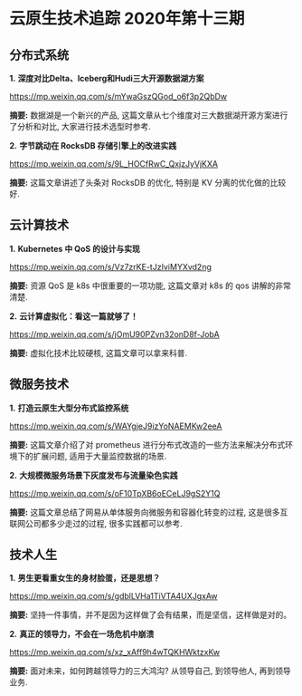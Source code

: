 # 云原生技术追踪 2020年第十三期

## 分布式系统

**1.** **深度对比Delta、Iceberg和Hudi三大开源数据湖方案**

https://mp.weixin.qq.com/s/mYwaGszQGod_o6f3p2QbDw

**摘要:** 数据湖是一个新兴的产品, 这篇文章从七个维度对三大数据湖开源方案进行了分析和对比, 大家进行技术选型时参考.

**2.** **字节跳动在 RocksDB 存储引擎上的改进实践**

https://mp.weixin.qq.com/s/9L_HOCfRwC_QxjzJyVjKXA

**摘要:** 这篇文章讲述了头条对 RocksDB 的优化, 特别是 KV 分离的优化做的比较好.

## 云计算技术

**1.** **Kubernetes 中 QoS 的设计与实现**

https://mp.weixin.qq.com/s/Vz7zrKE-tJzIviMYXvd2ng

**摘要:** 资源 QoS 是 k8s 中很重要的一项功能, 这篇文章对 k8s 的 qos 讲解的非常清楚.

**2.** **云计算虚拟化：看这一篇就够了！**

https://mp.weixin.qq.com/s/jOmU90PZvn32onD8f-JobA

**摘要:** 虚拟化技术比较硬核, 这篇文章可以拿来科普.

## 微服务技术

**1.** **打造云原生大型分布式监控系统**

https://mp.weixin.qq.com/s/WAYgjeJ9izYoNAEMKw2eeA

**摘要:** 这篇文章介绍了对 prometheus 进行分布式改造的一些方法来解决分布式环境下的扩展问题, 适用于大量监控数据的场景.

**2.** **大规模微服务场景下灰度发布与流量染色实践**

https://mp.weixin.qq.com/s/oF10TpXB6oECeLJ9gS2Y1Q

**摘要:** 这篇文章总结了网易从单体服务向微服务和容器化转变的过程, 这是很多互联网公司都多少走过的过程, 很多实践都可以参考.

## 技术人生

**1.** **男生更看重女生的身材脸蛋，还是思想？**

https://mp.weixin.qq.com/s/gdblLVHa1TiVTA4UXJgxAw

**摘要:**  坚持一件事情，并不是因为这样做了会有结果，而是坚信，这样做是对的。

**2.** **真正的领导力，不会在一场危机中崩溃**

https://mp.weixin.qq.com/s/xz_xAff9h4wTQKHWktzxKw

**摘要:** 面对未来，如何跨越领导力的三大鸿沟? 从领导自己, 到领导他人, 再到领导业务.
